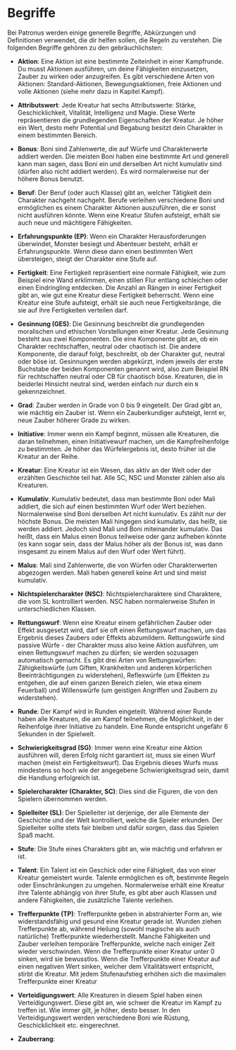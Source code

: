 # Begriffe

Bei Patronus werden einige generelle Begriffe, Abkürzungen und Definitionen verwendet, die dir helfen sollen, die Regeln zu verstehen. Die folgenden Begriffe gehören zu den gebräuchlichsten:

- **Aktion**: Eine Aktion ist eine bestimmte Zeiteinheit in einer Kampfrunde. Du musst Aktionen ausführen, um deine Fähigkeiten einzusetzen, Zauber zu wirken oder anzugreifen. Es gibt verschiedene Arten von Aktionen: Standard-Aktionen, Bewegungsaktionen, freie Aktionen und volle Aktionen (siehe mehr dazu in Kapitel Kampf).

- **Attributswert**: Jede Kreatur hat sechs Attributswerte: Stärke, Geschicklichkeit, Vitalität, Intelligenz und Magie. Diese Werte repräsentieren die grundlegenden Eigenschaften der Kreatur. Je höher ein Wert, desto mehr Potential und Begabung besitzt dein Charakter in einem bestimmten Bereich.


- **Bonus**: Boni sind Zahlenwerte, die auf Würfe und Charakterwerte addiert werden. Die meisten Boni haben eine bestimmte Art und generell kann man sagen, dass Boni ein und derselben Art nicht kumulativ sind (dürfen also nicht addiert werden). Es wird normalerweise nur der höhere Bonus benutzt.

- **Beruf**: Der Beruf  (oder auch Klasse) gibt an, welcher Tätigkeit dein Charakter nachgeht nachgeht. Berufe verleihen verschiedene Boni und ermöglichen es einem Charakter Aktionen auszuführen, die er sonst nicht ausführen könnte. Wenn eine Kreatur Stufen aufsteigt, erhält sie auch neue und mächtigere Fähigkeiten.

- **Erfahrungspunkte (EP)**: Wenn ein Charakter Herausforderungen überwindet, Monster besiegt und Abenteuer besteht, erhält er Erfahrungspunkte. Wenn diese dann einen bestimmten Wert übersteigen, steigt der Charakter eine Stufe auf.

- **Fertigkeit**: Eine Fertigkeit repräsentiert eine normale Fähigkeit, wie zum Beispiel eine Wand erklimmen, einen stillen Flur entlang schleichen oder einen Eindringling entdecken. Die Anzahl an Rängen in einer Fertigkeit gibt an, wie gut eine Kreatur diese Fertigkeit beherrscht. Wenn eine Kreatur eine Stufe aufsteigt, erhält sie auch neue Fertigkeitsränge, die sie auf ihre Fertigkeiten verteilen darf.

- **Gesinnung (GES)**: Die Gesinnung beschreibt die grundlegenden moralischen und ethischen Vorstellungen einer Kreatur. Jede Gesinnung besteht aus zwei Komponenten. Die eine Komponente gibt an, ob ein Charakter rechtschaffen, neutral oder chaotisch ist. Die andere Komponente, die darauf folgt, beschreibt, ob der Charakter gut, neutral oder böse ist. Gesinnungen werden abgekürzt, indem jeweils der erste Buchstabe der beiden Komponenten genannt wird, also zum Beispiel RN für rechtschaffen neutral oder CB für chaotisch böse. Kreaturen, die in beiderlei Hinsicht neutral sind, werden einfach nur durch ein `N` gekennzeichnet.

- **Grad**: Zauber werden in Grade von 0 bis 9 eingeteilt. Der Grad gibt an, wie mächtig ein Zauber ist. Wenn ein Zauberkundiger aufsteigt, lernt er, neue Zauber höherer Grade zu wirken.

- **Initiative**: Immer wenn ein Kampf beginnt, müssen alle Kreaturen, die daran teilnehmen, einen Initiativewurf machen, um die Kampfreihenfolge zu bestimmten. Je höher das Würfelergebnis ist, desto früher ist die Kreatur an der Reihe.

- **Kreatur**: Eine Kreatur ist ein Wesen, das aktiv an der Welt oder der erzählten Geschichte teil hat. Alle SC, NSC und Monster zählen also als Kreaturen.

- **Kumulativ**: Kumulativ bedeutet, dass man bestimmte Boni oder Mali addiert, die sich auf einen bestimmten Wurf oder Wert beziehen. Normalerweise sind Boni derselben Art nicht kumulativ. Es zählt nur der höchste Bonus. Die meisten Mali hingegen sind kumulativ, das heißt, sie werden addiert. Jedoch sind Mali und Boni miteinander kumulativ. Das heißt, dass ein Malus einen Bonus teilweise oder ganz aufheben könnte (es kann sogar sein, dass der Malus höher als der Bonus ist, was dann insgesamt zu einem Malus auf den Wurf oder Wert führt).

- **Malus**: Mali sind Zahlenwerte, die von Würfen oder Charakterwerten abgezogen werden. Mali haben generell keine Art und sind meist kumulativ.

- **Nichtspielercharakter (NSC)**: Nichtspielercharaktere sind Charaktere, die vom SL kontrolliert werden. NSC haben normalerweise Stufen in unterschiedlichen Klassen.

- **Rettungswurf**: Wenn eine Kreatur einem gefährlichen Zauber oder Effekt ausgesetzt wird, darf sie oft einen Rettungswurf machen, um das Ergebnis dieses Zaubers oder Effekts abzumildern. Rettungswürfe sind passive Würfe - der Charakter muss also keine Aktion ausführen, um einen Rettungswurf machen zu dürfen; sie werden sozusagen automatisch gemacht. Es gibt drei Arten von Rettungswürfen: Zähigkeitswürfe (um Giften, Krankheiten und anderen körperlichen Beeinträchtigungen zu widerstehen), Reflexwürfe (um Effekten zu entgehen, die auf einen ganzen Bereich zielen, wie etwa einem Feuerball) und Willenswürfe (um geistigen Angriffen und Zaubern zu widerstehen).

- **Runde**: Der Kampf wird in Runden eingeteilt. Während einer Runde haben alle Kreaturen, die am Kampf teilnehmen, die Möglichkeit, in der Reihenfolge ihrer Initiative zu handeln. Eine Runde entspricht ungefähr 6 Sekunden in der Spielwelt.

- **Schwierigkeitsgrad (SG)**: Immer wenn eine Kreatur eine Aktion ausführen will, deren Erfolg nicht garantiert ist, muss sie einen Wurf machen (meist ein Fertigkeitswurf). Das Ergebnis dieses Wurfs muss mindestens so hoch wie der angegebene Schwierigkeitsgrad sein, damit die Handlung erfolgreich ist.

- **Spielercharakter (Charakter, SC)**: Dies sind die Figuren, die von den Spielern übernommen werden.

- **Spielleiter (SL)**: Der Spielleiter ist derjenige, der alle Elemente der Geschichte und der Welt kontrolliert, welche die Spieler erkunden. Der Spielleiter sollte stets fair bleiben und dafür sorgen, dass das Spielen Spaß macht.

- **Stufe**: Die Stufe eines Charakters gibt an, wie mächtig und erfahren er ist.

- **Talent**: Ein Talent ist ein Geschick oder eine Fähigkeit, das von einer Kreatur gemeistert wurde. Talente ermöglichen es oft, bestimmte Regeln oder Einschränkungen zu umgehen. Normalerweise erhält eine Kreatur ihre Talente abhängig von ihrer Stufe, es gibt aber auch Klassen und andere Fähigkeiten, die zusätzliche Talente verleihen.

- **Trefferpunkte (TP)**: Trefferpunkte geben in abstrahierter Form an, wie widerstandsfähig und gesund eine Kreatur gerade ist. Wunden ziehen Trefferpunkte ab, während Heilung (sowohl magische als auch natürliche) Trefferpunkte wiederherstellt. Manche Fähigkeiten und Zauber verleihen temporäre Trefferpunkte, welche nach einiger Zeit wieder verschwinden. Wenn die Trefferpunkte einer Kreatur unter 0 sinken, wird sie bewusstlos. Wenn die Trefferpunkte einer Kreatur auf einen negativen Wert sinken, welcher dem Vitalitätswert entspricht, stirbt die Kreatur. Mit jedem Stufenaufstieg erhöhen sich die maximalen Trefferpunkte einer Kreatur

- **Verteidigungswert**: Alle Kreaturen in diesem Spiel haben einen Verteidigungswert. Diese gibt an, wie schwer die Kreatur im Kampf zu treffen ist. Wie immer gilt, je höher, desto besser. In den Verteidigungswert werden verschiedene Boni wie Rüstung, Geschicklichkeit etc. eingerechnet.

- **Zauberrang**: